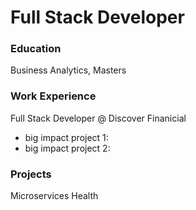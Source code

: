 # Full Stack Developer

### Education
Business Analytics, Masters

### Work Experience
Full Stack Developer @ Discover Finanicial
- big impact project 1:
- big impact project 2:

### Projects
Microservices Health

